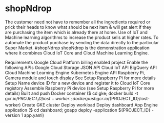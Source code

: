 # shopNdrop
The customer need not have to remember all the ingredients required or prick their heads to know what should be next item &amp; will get alert if they are purchasing the item which is already there at home. Use of IoT and Machine learning algorithms to increase the product sells at higher rates. To automate the product purchase by sending the data directly to the particular Super Market.
#shopNdrop
shopNdrop is the demonstration application where it combines Cloud IoT Core and Cloud Machine Learning Engine.

Requirements
Google Cloud Platform billing enabled project
Enable the following APIs
Google Cloud Storage JSON API
Cloud IoT API
BigQuery API
Cloud Machine Learning Engine
Kubernetes Engine API
Raspberry Pi, Camera module and touch display
See Setup Raspberry Pi for more details
Setup
Name device ID for a new device and register it to Cloud IoT Core registory
Assemble Raspberry Pi device (see Setup Raspberry Pi for more details)
Built and push Docker container ($ cd gke; docker build -t gcr.io/${PROJECT_ID}/iost-worker .; docker push gcr.io/${PROJECT_ID}/iost-worker)
Create GKE cluster
Deploy workload
Deploy dashboard App Engine application ($ cd dashboard; goapp deploy -application ${PROJECT_ID} -version 1 app.yaml)

